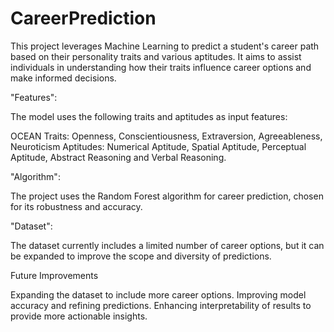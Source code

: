 # CareerPrediction
This project leverages Machine Learning to predict a student's career path based on their personality traits and various aptitudes. It aims to assist individuals in understanding how their traits influence career options and make informed decisions.

"Features":

The model uses the following traits and aptitudes as input features:

OCEAN Traits: Openness, Conscientiousness, Extraversion, Agreeableness, Neuroticism
Aptitudes:
Numerical Aptitude,
Spatial Aptitude,
Perceptual Aptitude,
Abstract Reasoning and 
Verbal Reasoning.

"Algorithm":

The project uses the Random Forest algorithm for career prediction, chosen for its robustness and accuracy.

"Dataset":

The dataset currently includes a limited number of career options, but it can be expanded to improve the scope and diversity of predictions.

Future Improvements

Expanding the dataset to include more career options.
Improving model accuracy and refining predictions.
Enhancing interpretability of results to provide more actionable insights.
